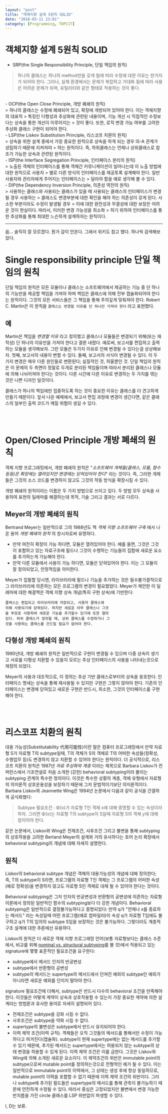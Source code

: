 ```yaml
---
layout: "post"
title: "객체지향 설계 5원칙 SOLID"
date: "2018-03-11 23:01"
categoty: [Programming, TOPCIT]
---
```


# 객체지향 설계 5원칙 SOLID

- SRP(the Single Responsibility Principle, 단일 책임의 원칙)<br>
> 하나의 클래스는 하나의 method만을 갖게 됨에 따라 수정에 대한 이유는 한가지가 되어야 한다.
> 그러나, 실제 환경에서는 문제가 복잡하고 거대화 됨에 따라 사용은 어려운 문제가 되며, 유틸리티와 같은
> 형태로 적용하는 것이 좋다.

<br>
- OCP(the Open Close Principle, 개방 폐쇄의 원칙)<br>
> 하나의 클래스는 수정에 폐쇄되어 있고, 확장에 개방되어 있어야 한다. 이는 객체지향의 대표적
> 특징인 다형성과 추상화에 관련된 내용이며, 기능 개선 시 직접적인 수정보다는 상속을 통한 개선이 이루어지는
> 것이 좋다. 또한, 로직 변경 가능 여부를 고려한 추상화 클래스 구현이 되어야 한다.

<br>
- LSP(the Liskov Substitution Principle, 리스코프 치환의 원칙)<br>
> 상속을 위한 설계 중에서 가장 중요한 원칙으로 상속을 하게 되는 경우 IS-A 관계가 성립하기 때문에 지켜져야
> 하는 원칙이다. 즉, 하위클래스는 언제나 상위클래스로 참조가 가능한 상속과 관련된 원칙이다.

<br>
- ISP(the Interface Segregation Principle, 인터페이스 분리의 원칙)<br>
> 노출된 객체의 인터페이스를 통해 객체간 커뮤니케이션이 일어나는데 이 노출 방법에 대한 원칙으로 사용자
> 별로 다른 방식의 인터페이스를 제공토록 설계해야 한다. 일반사용자와 관리자에게 주어지는 인터페이스는
> 달라야 함을 예로 생각해 볼 수 있다.

<br>
- DIP(the Dependency Inversion Principle, 의존성 역전의 원칙)<br>
> 사용하는 클래스와 사용되는 클래스가 있을 때 사용되는 클래스의 인터페이스가 변경될 경우 사용하는
> 클래스도 변경부분에 대한 확인을 해야 하는 의존성이 갖게 된다. 사소한 부분이라도 수정이 발생될 경우
> 이에 대한 완전성과 무결성에 대한 보장은 어려운 것이 현실이다. 따라서, 이러한 변경 가능성을 최소화
> 하기 위하여 인터페이스를 통한 추상화를 통해 최대한 느슨하게 설계하자는 원칙이다.

---

음... 솔직히 잘 모르겠다. 뭔가 감이 안온다. 그래서 위키도 참고 했다. 하나씩 검색해보았다.

# Single responsibility principle 단일 책임의 원칙
단일 책임의 원칙은 모든 모듈이나 클래스는 소프트웨어에서 제공하는 기능 중 단 하나의 기능만을 제공할 책임을 가져야 하며 책임은 클래스에 의해 전부 캡슐화되어야 한다는 원칙이다. 그것의 모든 서비스들은 그 책임을 통해 주의깊게 맞춰져야 한다. Robert C. Martin은 이 원칙을 `클래스는 변경할 이유를 단 하나만 가져야 한다` 라고 표현했다.

## 예
Martin은 책임을 _변경할 이유_ 라고 정의했고 클래스나 모듈들은 변경되기 위해(또는 재작성) 단 하나의 이유만을 가져야 한다고 결론 내렸다. 예로써, 보고서를 편집하고 출력하는 모듈을 생각해보자. 그런 모듈은 두가지 이유로 인해 변경될 수 있다는걸 상상해보자. 첫째, 보고서의 내용이 변할 수 있다. 둘째, 보고서의 서식이 변경될 수 있다. 이 두 가지 변경은 매우 다른 원인들로 변환된다; 실질적인 것, 허울뿐인 것. 단일 책임의 원칙은 이 문제의 두 측면이 정말로 두개로 분리된 책임들이며 따라서 분리된 클래스나 모듈에 의해 나뉘어져야 한다는 것이다. 다른 시간에 다른 이유로 변경하는 두 가지를 엮는 것은 나쁜 디자인 일것이다.

클래스가 하나의 책임에만 집중하도록 하는 것이 중요한 이유는 클래스를 더 견고하게 만들기 때문이다. 앞서 나온 예제에서, 보고서 편집 과정에 변경이 생긴다면, 같은 클래스의 일부인 출력 코드가 깨질 위험이 생길 수 있다.

<br><br>
# Open/Closed Principle 개방 폐쇄의 원칙
객체 지향 프로그래밍에서, 개방 폐쇄의 원칙은 "_소프트웨어 개체들(클래스, 모듈, 함수 등등)은 확장에는 열려있지만 변경에는 닫혀있어야 한다_" 라는 것이다. 즉, 그러한 개체들은 그것의 소스 코드를 변경하지 않고도 그것의 작동 방식을 확장시킬 수 있다.

개방 폐쇄의 원칙이라는 이름은 두 가지 방법으로 쓰이고 있다. 두 방법 모두 상속을 사용하여 표현의 딜레마를 해결하는데 목적, 기술 그리고 결과는 서로 다르다.

## Meyer의 개방 폐쇄의 원칙
Bertrand Meyer는 일반적으로 그의 1988년도 책 _객체 지향 소프트웨어 구축_ 에서 나온 용어 _개방 폐쇄의 원칙_ 의 창시자로써 유명하다.
- 만약 여전히 확장이 가능 하다면, 모듈은 열려있어야 한다. 예를 들면, 그것은 그것이 포함하고 있는 자료구조에 필드나 그것이 수행하는 기능들의 집합에 새로운 요소를 추가하는게 가능해야 한다.
- 만약 다른 모듈에서 사용이 가능 하다면, 모듈은 닫혀있어야 한다. 이는 그 모듈이 잘 정의되었고, 안정적임을 의미한다. 

Meyer가 집필할 당시엔, 라이브러리에 필드나 기능을 추가하는 것은 필수불가결적으로 그 라이브러리에 의존하는 모든 프로그램의 변경이 필요했었다. Meyer가 제안한 이 딜레마에 대한 해결책은 객체 지향 상속 개념(특히 구현 상속)에 기반한다:

```
클래스는 편집되고 라이브러리에 저장되고, 사용자 클래스에 
의해 사용되기에 닫혀있다. 하지만 새로운 아무 클래스나 그것
을 부모로 사용하여 새로운 기능을 추가할수 있기에 또한 열려
있다. 하위 클래스가 정의될 때, 상위 클래스를 수정하거나 그
것을 사용하는 클래스를 건드릴 필요가 없어야 한다.
```

## 다형성 개방 폐쇄의 원칙
1990년대, 개방 폐쇄의 원칙은 일반적으로 구현이 변경될 수 있으며 다중 상속이 생기고 서로를 다형성 치환할 수 있을지 모르는 추상 인터페이스의 사용을 나타내는것으로 재정의 되었다.

Meyer의 사용과 대조적으로, 이 정의는 추상 기반 클래스로부터의 상속을 옹호한다. 인터페이스 명세는 상속을 통해 재사용될 수 있지만 구현은 그렇지 않아야 한다. 기존의 인터페이스는 변경에 닫혀있고 새로운 구현은 반드시, 최소한, 그것의 인터페이스를 구현해야 한다.

<br> <br>
# 리스코프 치환의 원칙
대용 가능성(Substitutability 代用可能性)이란 말은 컴퓨터 프로그래밍에서 만약 자료형 S가 자료형 T의 subtype일때, T의 객체가 S의 객체로 T의 어떠한 속성들(정확성, 수행업무 등)도 변경하지 않고 치환할 수 있어야 한다는 원칙이다. 더 공식적으로, 리스코프 치환의 원칙은 1987년 _자료 추상화와 계층_ 이라는 제목으로 Barbara Liskov가 컨퍼런스에서 기조연설로 처음 소개한 (강한) behavioral subtyping이라 불리는 subtyping 관계의 특수한 정의이다. 이것은 특수한 상황의 계층, 객체 유형에서 자료형의 의미론적 상호운용성을 보장하기 때문에 그저 문법적이기보단 의미론적이다. Barbara Liskov와 Jeannette Wing은 1994년 논문에서 다음과 같이 공식을 간결하게 공식화했다:
> Subtype 필요조건 : Φ(x)가 자료형 T인 객체 x에 대해 증명할
> 수 있는 속성이라 하자. 그러면 Φ(x)는 자료형 T의 subtype이
> S일때 자료형 S의 객체 y에 대해 참이어야 한다.

같은 논문에서, Liskov와 Wing은 전제조건, 사후조건 그리고 불변을 통해 subtyping의 상호작용을 고려한 Bertand Meyer의 설계와 거의 유사하다는 호어 논리 확장에서 behavioral subtyping의 개념에 대해 자세히 설명한다.

## 원칙
Liskov의 behavioral subtype 개념은 객체의 대용가능성의 개념에 대해 정의한다; 즉, T의 subtype이 S라면, 프로그램의 자료형 T인 객체는 그 프로그램의 어떠한 속성(예로 정확성)을 변경하지 않고도 자료형 S인 객체로 대체 될 수 있어야 한다는 것이다.

Behavioral subtyping은 그저 인자의 반공변성과 반환형의 공변성에 의존하는 자료형 이론에서 정의된 일반적인 함수의 subtyping보다 더 강한 개념이다. Behavioral subtyping은 일반적으로 결정불가능하다고 증명되었다: 만약 q가 "언제나 x를 종료하는 메서드" 라는 속성일때 어떤 프로그램(예로 컴파일러)이 속성 q가 자료형 T임에도 불구하고 q가 T의 임의의 subtype S임을 보장하는 것은 불가능하다. 그렇더라도 계층적 구조 설계에 대한 추론에선 유용하다.

Liskov의 원칙은 더 새로운 객체 지향 프로그래밍 언어(보통 자료형보다는 클래스 수준에서, 비교를 위해 [nominal vs. structural subtyping](https://en.wikipedia.org/wiki/Subtype#Subtyping_schemes)를 볼 것)에서 적용되고 있는 signature에 몇몇 표준적인 필요조건을 요구한다:
- subtype에서 메서드 인자의 반공변성
- subtype에서 반환형의 공변성
- subtype의 메서드는 supertype의 메서드에서 던져진 예외의 subtype인 예외가 아니라면 새로운 예외를 던지지 말아야 한다.

signature 필요조건에 더해서, subtype은 반드시 다수의 behavioral 조건을 만족해야 한다. 이것들은 어떻게 계약이 상속과 상호작용할 수 있는지 가장 중요한 계약에 의한 설계라는 방법론과 유사한 용어로 자세히 설명되어 있다.

- 전제조건은 subtype을 강화 시킬 수 없다.
- 사후조건은 subtype을 약화 시킬 수 없다.
- supertype의 불변성은 subtype에서 반드시 유지되어야 한다.
- 이력 제약 조건(이력 규칙). 객체들은 오직 그것들의 메서드를 통해서만 수정이 가능하다고 여겨진다(캡슐화). subtype이 현재 supertype에는 없는 메서드를 추가할 수 있기 때문에, 추가된 메서드는 supertype에서는 허용되지 않는 subtype의 상태 변경을 허용할 수 있게 된다. 이력 제약 조건은 이를 금한다. 그것은 Liskov와 Wing에 의해 소개된 새로운 요소이다. 이 제약조건의 위반은 immutable point의 subtype으로써 mutable point를 정의하는것으로 전형적인 예가 될 수 있다. 이는 일반적으로 immutable point의 이력에서, 그 상태는 생성 후에 항상 동일하므로, mutable point의 이력을 포함할 수 없기 때문에 이력 제약 조건의 위반이다. 그러나 subtype에 추가된 필드들은 supertype의 메서드를 통해 관측이 불가능하기 때문에 안전하게 수정될 수 있다. 따라서 중심은 고정되었지만 불변에서 변경 가능한 반지름을 가진 circle 클래스를 LSP 위반없이 파생할 수 있다.

I, D는 보류.